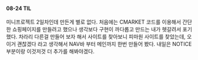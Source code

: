 #### 08-24 TIL
미니프로젝트 2일차인데 만든게 별로 없다.
처음에는 CMARKET 코드를 이용해서 간단한 쇼핑페이지를 만들려고 했으나
생각보다 구현이 까다롭고 만드는 내가 헷갈려서 포기했다.
차라리 다른걸 만들어 보자 해서 사이트를 찾아보니
피마원 사이트를 찾았는데, 오 이거 괜찮겠다 라고 생각해서
NAV바 부터 메인까지 한번 만들어 봤다.
내일은 NOTICE 부분이랑 이것저것 더 추가를 해봐야겠다.